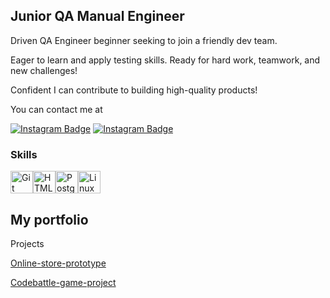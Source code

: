 
Junior QA Manual Engineer
-------------------------
Driven QA Engineer beginner seeking to join a friendly dev team. 

Eager to learn and apply testing skills. 
Ready for hard work, teamwork, and new challenges! 

Confident I can contribute to building high-quality products!

You can contact me at

[![Instagram Badge](https://img.shields.io/badge/Gmail-D14836?style=for-the-badge&logo=gmail&logoColor=white)](gonago@uspu.su)
[![Instagram Badge](https://img.shields.io/badge/Telegram-2CA5E0?style=for-the-badge&logo=telegram&logoColor=white)](https://t.me/driveshit)

### Skills

<p align="left">
<a href="https://git-scm.com/" target="_blank" rel="noreferrer"><img src="https://raw.githubusercontent.com/danielcranney/readme-generator/main/public/icons/skills/git-colored.svg" width="36" height="36" alt="Git" /></a><a href="https://developer.mozilla.org/en-US/docs/Glossary/HTML5" target="_blank" rel="noreferrer"><img src="https://raw.githubusercontent.com/danielcranney/readme-generator/main/public/icons/skills/html5-colored.svg" width="36" height="36" alt="HTML5" /></a><a href="https://www.postgresql.org/" target="_blank" rel="noreferrer"><img src="https://raw.githubusercontent.com/danielcranney/readme-generator/main/public/icons/skills/postgresql-colored.svg" width="36" height="36" alt="PostgreSQL" /></a><a href="https://www.linux.org" target="_blank" rel="noreferrer"><img src="https://raw.githubusercontent.com/danielcranney/readme-generator/main/public/icons/skills/linux-colored.svg" width="36" height="36" alt="Linux" /></a>
</p>

## My portfolio

Projects

[Online-store-prototype](https://github.com/Azraillier/qa-engineer-project-84)

[Codebattle-game-project](https://github.com/Azraillier/qa-engineer-project-85)
<!--
### Junior QA engineer 👋

Driven QA Engineer beginner seeking to join a friendly dev team. 
Eager to learn and apply testing skills. 
Ready for hard work, teamwork, and new challenges! 
Confident I can contribute to building high-quality products!
### Skills

